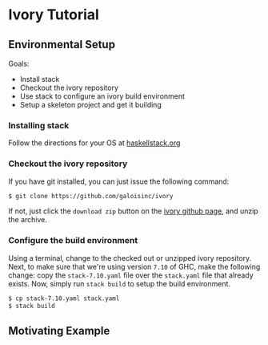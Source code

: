 # Ivory Tutorial

## Environmental Setup

Goals:
* Install stack
* Checkout the ivory repository
* Use stack to configure an ivory build environment
* Setup a skeleton project and get it building

### Installing stack

Follow the directions for your OS at [haskellstack.org](http://docs.haskellstack.org/en/stable/README/#how-to-install)

### Checkout the ivory repository

If you have git installed, you can just issue the following command:
```sh
$ git clone https://github.com/galoisinc/ivory
```

If not, just click the `download zip` button on the [ivory github page](https://github.com/galoisinc/ivory),
and unzip the archive.

### Configure the build environment

Using a terminal, change to the checked out or unzipped ivory repository. Next, to make sure that we're using version `7.10` of GHC, make the following change: copy the `stack-7.10.yaml` file over the `stack.yaml` file that already exists. Now, simply run `stack build` to setup the build environment.

```sh
$ cp stack-7.10.yaml stack.yaml
$ stack build
```

## Motivating Example
